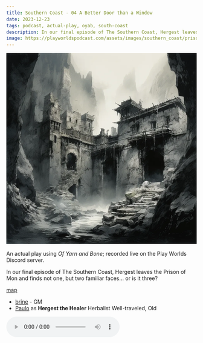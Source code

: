 ```yaml
---
title: Southern Coast - 04 A Better Door than a Window
date: 2023-12-23
tags: podcast, actual-play, oyab, south-coast
description: In our final episode of The Southern Coast, Hergest leaves the Prison of Mon and finds not one, but two familiar faces... or is it three?
image: https://playworldspodcast.com/assets/images/southern_coast/prison_of_mon.webp
---
```


![thumb](assets/images/southern_coast/prison_of_mon.webp)

An actual play using _Of Yarn and Bone_; recorded live on the Play Worlds Discord server.

In our final episode of The Southern Coast, Hergest leaves the Prison of Mon and finds not one, but two familiar faces... or is it three?

[map](assets/images/southern_coast/southern_coast.png)

- [brine](https://brine.dev) - GM
- [Paulo](https://www.lulu.com/shop/paul-jennings-and-kitty-hiraeth/palaeolithic-voyages/paperback/product-kpmy8y.html) as **Hergest the Healer** Herbalist Well-traveled, Old

<audio controls src="https://archive.org/download/southern_coast4/southern_coast_04_a_better_door_than_a_window.md.mp3"></audio>

